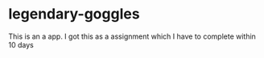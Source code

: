 # legendary-goggles
This is an a  app. I got this as a assignment which I have to complete within 10 days
